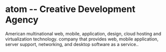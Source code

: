 # atom -- Creative Development Agency

American multinational web, mobile, application, design, cloud hosting and virtualization technology. company that provides web, mobile application, server support, networking, and desktop software as a service..
